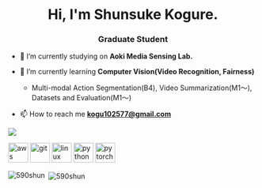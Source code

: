 <h1 align="center">Hi, I'm Shunsuke Kogure.</h1>
<h3 align="center">Graduate Student</h3>

- 🔭 I’m currently studying on **Aoki Media Sensing Lab.**

- 🌱 I’m currently learning **Computer Vision(Video Recognition, Fairness)**  
     - Multi-modal Action Segmentation(B4), Video Summarization(M1〜), Datasets and Evaluation(M1〜)

- 📫 How to reach me **kogu102577@gmail.com**

<img src="https://img.shields.io/badge/-Python-F9DC3E.svg?logo=python&style=flat">

<p align="left"><img src="https://devicons.github.io/devicon/devicon.git/icons/amazonwebservices/amazonwebservices-original-wordmark.svg" alt="aws" width="40" height="40"/> <img src="https://www.vectorlogo.zone/logos/git-scm/git-scm-icon.svg" alt="git" width="40" height="40"/> <img src="https://devicons.github.io/devicon/devicon.git/icons/linux/linux-original.svg" alt="linux" width="40" height="40"/> <img src="https://devicons.github.io/devicon/devicon.git/icons/python/python-original.svg" alt="python" width="40" height="40"/> <img src="https://www.vectorlogo.zone/logos/pytorch/pytorch-icon.svg" alt="pytorch" width="40" height="40"/></p>

<p><img align="left" src="https://github-readme-stats.vercel.app/api/top-langs/?username=590shun&layout=compact" alt="590shun" /></p>

<p>&nbsp;<img align="center" src="https://github-readme-stats.vercel.app/api?username=590shun&show_icons=true" alt="590shun" /></p>

